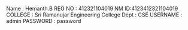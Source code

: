 Name : Hemanth.B 
REG NO : 412321104019 
NM ID:4123412321104019 
COLLEGE : Sri Ramanujar Engineering College 
Dept : CSE 
USERNAME : admin 
PASSWORD : password
